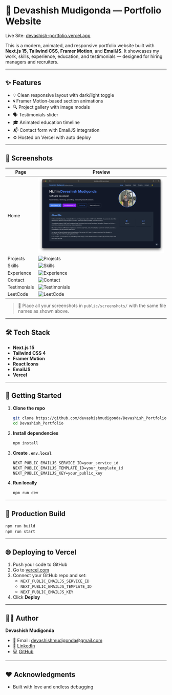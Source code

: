# 💼 Devashish Mudigonda — Portfolio Website

Live Site: [devashish-portfolio.vercel.app](https://devashish-portfolio-two.vercel.app/)

This is a modern, animated, and responsive portfolio website built with **Next.js 15**, **Tailwind CSS**, **Framer Motion**, and **EmailJS**. It showcases my work, skills, experience, education, and testimonials — designed for hiring managers and recruiters.

---

## ✨ Features

- 💡 Clean responsive layout with dark/light toggle
- 🌀 Framer Motion-based section animations
- 🔍 Project gallery with image modals
- 🗣️ Testimonials slider
- 🎓 Animated education timeline
- 📬 Contact form with EmailJS integration
- ⚙️ Hosted on Vercel with auto deploy

---

## 📸 Screenshots

| Page          | Preview |
|---------------|---------|
| Home          | ![Home](/public/screenshots/home.png) |
| Projects      | ![Projects](/screenshots/projects.png) |
| Skills        | ![Skills](/screenshots/skills.png) |
| Experience    | ![Experience](/screenshots/experience.png) |
| Contact       | ![Contact](/screenshots/contact.png) |
| Testimonials  | ![Testimonials](/screenshots/testimonials.png) |
| LeetCode      | ![LeetCode](/screenshots/leetcode.png) |

> 📁 Place all your screenshots in `public/screenshots/` with the same file names as shown above.

---

## 🛠️ Tech Stack

- **Next.js 15**
- **Tailwind CSS 4**
- **Framer Motion**
- **React Icons**
- **EmailJS**
- **Vercel**

---

## 🚀 Getting Started

1. **Clone the repo**
   ```bash
   git clone https://github.com/devashishmudigonda/Devashish_Portfolio.git
   cd Devashish_Portfolio
   ```

2. **Install dependencies**
   ```bash
   npm install
   ```

3. **Create `.env.local`**
   ```
   NEXT_PUBLIC_EMAILJS_SERVICE_ID=your_service_id
   NEXT_PUBLIC_EMAILJS_TEMPLATE_ID=your_template_id
   NEXT_PUBLIC_EMAILJS_KEY=your_public_key
   ```

4. **Run locally**
   ```bash
   npm run dev
   ```

---

## 🧪 Production Build

```bash
npm run build
npm run start
```

---

## 🌐 Deploying to Vercel

1. Push your code to GitHub
2. Go to [vercel.com](https://vercel.com)
3. Connect your GitHub repo and set:
   - `NEXT_PUBLIC_EMAILJS_SERVICE_ID`
   - `NEXT_PUBLIC_EMAILJS_TEMPLATE_ID`
   - `NEXT_PUBLIC_EMAILJS_KEY`
4. Click **Deploy**

---

## 🙋‍♂️ Author

**Devashish Mudigonda**

- 📧 Email: [devashishmudigonda@gmail.com](mailto:devashishmudigonda@gmail.com)  
- 💼 [LinkedIn](https://www.linkedin.com/in/devashish-mudigonda-01822b222/)  
- 💻 [GitHub](https://github.com/devashishmudigonda)

---

## ❤️ Acknowledgments

- Built with love and endless debugging
